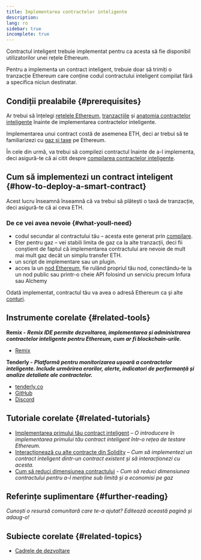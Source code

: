 ```yaml
---
title: Implementarea contractelor inteligente
description:
lang: ro
sidebar: true
incomplete: true
---
```


Contractul inteligent trebuie implementat pentru ca acesta să fie disponibil utilizatorilor unei rețele Ethereum.

Pentru a implementa un contract inteligent, trebuie doar să trimiți o tranzacție Ethereum care conține codul contractului inteligent compilat fără a specifica niciun destinatar.

## Condiții prealabile {#prerequisites}

Ar trebui să înțelegi [rețelele Ethereum](/developers/docs/networks/), [tranzacțiile](/developers/docs/transactions/) și [anatomia contractelor inteligente](/developers/docs/smart-contract/anatomy/) înainte de implementarea contractelor inteligente.

Implementarea unui contract costă de asemenea ETH, deci ar trebui să te familiarizezi cu [gaz și taxe](/developers/docs/gas/) pe Ethereum.

În cele din urmă, va trebui să compilezi contractul înainte de a-l implementa, deci asigură-te că ai citit despre [compilarea contractelor inteligente](/developers/docs/smart-contracts/compiling/).

## Cum să implementezi un contract inteligent {#how-to-deploy-a-smart-contract}

Acest lucru înseamnă înseamnă că va trebui să plătești o taxă de tranzacție, deci asigură-te că ai ceva ETH.

### De ce vei avea nevoie {#what-youll-need}

- codul secundar al contractului tău – acesta este generat prin [compilare](/developers/docs/smart-contracts/compiling/).
- Eter pentru gaz – vei stabili limita de gaz ca la alte tranzacții, deci fii conștient de faptul că implementarea contractului are nevoie de mult mai mult gaz decât un simplu transfer ETH.
- un script de implementare sau un plugin.
- acces la un [nod Ethereum](/developers/docs/nodes-and-clients/), fie rulând propriul tău nod, conectându-te la un nod public sau printr-o cheie API folosind un serviciu precum Infura sau Alchemy

<!-- TODO Elaborate on options: e.g. run a node, use a node as a service etc. -->

<!-- TODO! -->
<!-- ### Steps to deploy a smart contract -->

Odată implementat, contractul tău va avea o adresă Ethereum ca și alte [conturi](/developers/docs/accounts/).

## Instrumente corelate {#related-tools}

**Remix -** **_Remix IDE permite dezvoltarea, implementarea și administrarea contractelor inteligente pentru Ethereum, cum ar fi blockchain-urile._**

- [Remix](https://remix.ethereum.org)

**Tenderly -** **_Platformă pentru monitorizarea ușoară a contractelor inteligente. Include urmărirea erorilor, alerte, indicatori de performanță și analize detaliate ale contractelor._**

- [tenderly.co](https://tenderly.co/)
- [GitHub](https://github.com/Tenderly)
- [Discord](https://discord.gg/eCWjuvt)

## Tutoriale corelate {#related-tutorials}

- [Implementarea primului tău contract inteligent](/developers/tutorials/deploying-your-first-smart-contract/) _– O introducere în implementarea primului tău contract inteligent într-o rețea de testare Ethereum._
- [Interacționează cu alte contracte din Solidity](/developers/tutorials/interact-with-other-contracts-from-solidity/) _– Cum să implementezi un contract inteligent dintr-un contract existent și să interacționezi cu acesta._
- [Cum să reduci dimensiunea contractului](/developers/tutorials/downsizing-contracts-to-fight-the-contract-size-limit/) _- Cum să reduci dimensiunea contractului pentru a-l menține sub limită și a economisi pe gaz_

## Referințe suplimentare {#further-reading}

_Cunoști o resursă comunitară care te-a ajutat? Editează această pagină și adaug-o!_

## Subiecte corelate {#related-topics}

- [Cadrele de dezvoltare](/developers/docs/frameworks/)
